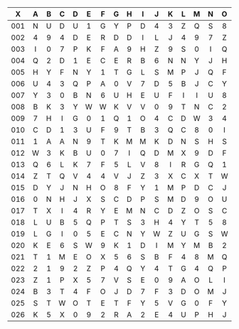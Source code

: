 |X|A|B|C|D|E|F|G|H|I|J|K|L|M|N|O|P|Q|R|S|T|U|V|W|X|Y|Z|
|:-------:|:-------:|:-------:|:-------:|:-------:|:-------:|:-------:|:-------:|:-------:|:-------:|:-------:|:-------:|:-------:|:-------:|:-------:|:-------:|:-------:|:-------:|:-------:|:-------:|:-------:|:-------:|:-------:|:-------:|:-------:|:-------:|:-------:|
|001|N|U|D|U|1|G|Y|P|D|4|3|Z|Q|S|8|C|1|2|6|O|3|5|0|R|M|C|
|002|4|9|4|D|E|R|D|D|I|L|J|4|9|7|Z|F|P|P|P|J|8|1|V|S|5|2|
|003|I|0|7|P|K|F|A|9|H|Z|9|S|0|I|Q|G|T|7|S|D|L|2|2|N|J|6|
|004|Q|2|D|1|E|C|E|R|B|6|N|N|Y|J|H|M|N|V|L|8|D|2|3|B|7|2|
|005|H|Y|F|N|Y|1|T|G|L|S|M|P|J|Q|F|W|Q|4|F|V|9|K|5|A|K|1|
|006|U|4|3|Q|P|A|0|V|7|D|5|B|J|C|Y|1|H|N|9|O|Y|F|6|B|3|8|
|007|Y|3|0|B|N|6|U|H|E|U|F|I|I|U|8|K|4|R|P|J|2|W|N|M|O|D|
|008|B|K|3|Y|W|W|K|V|V|0|9|T|N|C|2|M|2|H|J|S|D|A|O|J|Q|8|
|009|7|H|I|G|0|1|Q|1|O|4|C|D|W|3|4|O|G|7|3|1|V|D|1|N|U|6|
|010|C|D|1|3|U|F|9|T|B|3|Q|C|8|0|I|G|1|D|4|Q|7|I|G|Y|P|V|
|011|1|A|A|N|9|T|K|M|M|K|D|N|S|H|S|X|X|1|M|8|W|D|K|N|H|8|
|012|W|3|K|B|U|0|7|I|Q|D|M|X|9|D|F|K|X|U|X|V|F|W|U|T|F|R|
|013|Q|6|L|K|7|F|5|L|V|8|I|R|G|Q|1|N|X|P|S|L|7|G|2|7|U|M|
|014|Z|T|Q|V|4|4|V|J|Z|3|X|C|X|T|W|K|E|V|2|X|R|X|Y|Q|B|O|
|015|D|Y|J|N|H|O|8|F|Y|1|M|P|D|C|J|4|Y|G|P|O|L|L|H|2|B|D|
|016|0|N|H|J|X|S|C|D|P|S|M|D|9|O|U|6|L|N|V|Q|L|E|I|S|M|7|
|017|T|X|I|4|R|Y|E|M|N|C|D|Z|O|S|C|Y|G|I|U|R|3|Q|J|K|Q|O|
|018|L|U|B|5|Q|P|T|S|3|H|4|Y|T|5|8|F|C|B|2|8|U|5|L|2|9|U|
|019|L|G|I|0|5|E|C|N|Y|W|Z|U|G|S|W|K|Y|G|7|A|M|F|L|Z|3|2|
|020|K|E|6|S|W|9|K|1|D|I|M|Y|M|B|2|U|4|A|Q|9|4|F|C|7|S|Q|
|021|T|1|M|E|O|X|5|6|S|B|F|4|8|M|Q|P|7|G|Y|R|7|3|R|8|X|W|
|022|2|1|9|2|Z|P|4|Q|Y|4|T|G|4|Q|P|0|Y|O|O|0|9|J|8|3|Z|H|
|023|Z|1|P|X|5|7|V|S|E|0|9|A|O|L|I|W|F|T|O|I|1|O|U|E|9|7|
|024|B|3|T|4|F|O|J|D|7|F|3|D|O|M|J|O|W|5|0|H|6|R|O|W|T|T|
|025|S|T|W|O|T|E|T|F|Y|5|V|G|0|F|Y|H|V|P|9|H|C|B|M|C|8|9|
|026|K|5|X|0|9|2|R|A|2|E|4|U|P|H|J|T|J|3|8|Q|5|9|A|E|4|3|